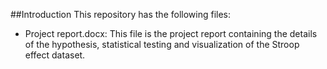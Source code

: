 ##Introduction
This repository has the following files:
* Project report.docx: This file is the project report containing the details of the hypothesis, statistical testing
and visualization of the Stroop effect dataset.